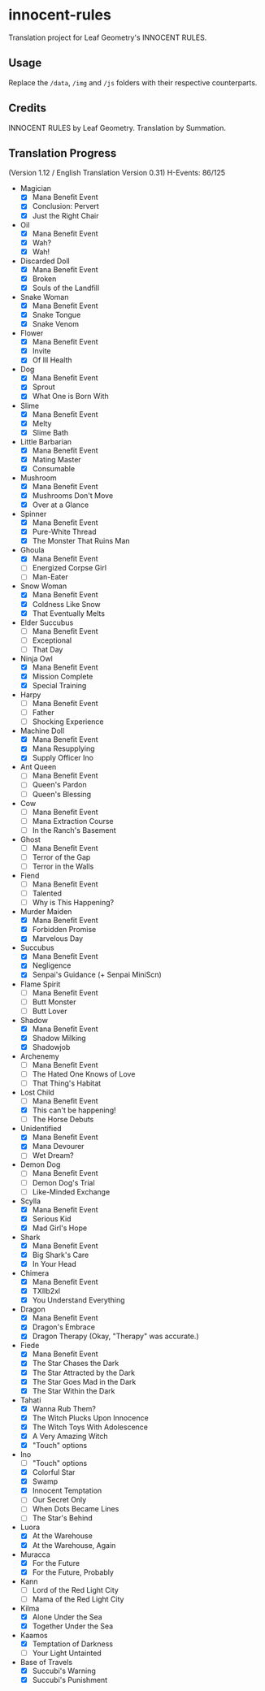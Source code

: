# innocent-rules
Translation project for Leaf Geometry's INNOCENT RULES.

## Usage
Replace the `/data`, `/img` and `/js` folders with their respective counterparts.

## Credits
INNOCENT RULES by Leaf Geometry.
Translation by Summation.

## Translation Progress
(Version 1.12 / English Translation Version 0.31)
H-Events: 86/125
- Magician
    - [x] Mana Benefit Event
    - [x] Conclusion: Pervert
    - [x] Just the Right Chair
- Oil
    - [x] Mana Benefit Event
    - [x] Wah?
    - [x] Wah!
- Discarded Doll
    - [x] Mana Benefit Event
    - [x] Broken
    - [x] Souls of the Landfill
- Snake Woman
    - [x] Mana Benefit Event
    - [x] Snake Tongue
    - [x] Snake Venom
- Flower
    - [x] Mana Benefit Event
    - [x] Invite
    - [x] Of Ill Health
- Dog
    - [x] Mana Benefit Event
    - [x] Sprout
    - [x] What One is Born With
- Slime
    - [x] Mana Benefit Event
    - [x] Melty
    - [x] Slime Bath
- Little Barbarian
    - [x] Mana Benefit Event
    - [x] Mating Master
    - [x] Consumable
- Mushroom
    - [x] Mana Benefit Event
    - [x] Mushrooms Don't Move
    - [x] Over at a Glance
- Spinner
    - [x] Mana Benefit Event
    - [x] Pure-White Thread
    - [x] The Monster That Ruins Man
- Ghoula
    - [x] Mana Benefit Event
    - [ ] Energized Corpse Girl
    - [ ] Man-Eater
- Snow Woman
    - [x] Mana Benefit Event
    - [x] Coldness Like Snow
    - [x] That Eventually Melts
- Elder Succubus
    - [ ] Mana Benefit Event
    - [ ] Exceptional
    - [ ] That Day
- Ninja Owl
    - [x] Mana Benefit Event
    - [x] Mission Complete
    - [x] Special Training
- Harpy
    - [ ] Mana Benefit Event
    - [ ] Father
    - [ ] Shocking Experience
- Machine Doll
    - [x] Mana Benefit Event
    - [x] Mana Resupplying
    - [x] Supply Officer Ino
- Ant Queen
    - [ ] Mana Benefit Event
    - [ ] Queen's Pardon
    - [ ] Queen's Blessing
- Cow
    - [ ] Mana Benefit Event
    - [ ] Mana Extraction Course
    - [ ] In the Ranch's Basement
- Ghost
    - [ ] Mana Benefit Event
    - [ ] Terror of the Gap
    - [ ] Terror in the Walls
- Fiend
    - [ ] Mana Benefit Event
    - [ ] Talented
    - [ ] Why is This Happening?
- Murder Maiden
    - [x] Mana Benefit Event
    - [x] Forbidden Promise
    - [x] Marvelous Day
- Succubus
    - [x] Mana Benefit Event
    - [x] Negligence
    - [x] Senpai's Guidance (+ Senpai MiniScn)
- Flame Spirit
    - [ ] Mana Benefit Event
    - [ ] Butt Monster
    - [ ] Butt Lover
- Shadow
    - [x] Mana Benefit Event
    - [x] Shadow Milking
    - [x] Shadowjob
- Archenemy
    - [ ] Mana Benefit Event
    - [ ] The Hated One Knows of Love
    - [ ] That Thing's Habitat
- Lost Child
    - [ ] Mana Benefit Event
    - [x] This can't be happening!
    - [ ] The Horse Debuts
- Unidentified
    - [x] Mana Benefit Event
    - [x] Mana Devourer
    - [ ] Wet Dream?
- Demon Dog
    - [ ] Mana Benefit Event
    - [ ] Demon Dog's Trial
    - [ ] Like-Minded Exchange
- Scylla
    - [x] Mana Benefit Event
    - [x] Serious Kid
    - [x] Mad Girl's Hope
- Shark
    - [x] Mana Benefit Event
    - [x] Big Shark's Care
    - [x] In Your Head
- Chimera
    - [x] Mana Benefit Event
    - [x] TXlIb2xl
    - [x] You Understand Everything
- Dragon
    - [x] Mana Benefit Event
    - [x] Dragon's Embrace
    - [x] Dragon Therapy (Okay, "Therapy" was accurate.)
- Fiede
    - [x] Mana Benefit Event
    - [x] The Star Chases the Dark
    - [x] The Star Attracted by the Dark
    - [x] The Star Goes Mad in the Dark
    - [x] The Star Within the Dark
- Tahati
    - [x] Wanna Rub Them?
    - [x] The Witch Plucks Upon Innocence
    - [x] The Witch Toys With Adolescence
    - [x] A Very Amazing Witch
    - [x] "Touch" options
- Ino
    - [ ] "Touch" options
    - [x] Colorful Star
    - [x] Swamp
    - [x] Innocent Temptation
    - [ ] Our Secret Only
    - [ ] When Dots Became Lines
    - [ ] The Star's Behind
- Luora
    - [x] At the Warehouse
    - [x] At the Warehouse, Again
- Muracca
    - [x] For the Future
    - [x] For the Future, Probably
- Kann
    - [ ] Lord of the Red Light City
    - [ ] Mama of the Red Light City
- Kilma
    - [x] Alone Under the Sea
    - [x] Together Under the Sea
- Kaamos
    - [x] Temptation of Darkness
    - [ ] Your Light Untainted
- Base of Travels
    - [x] Succubi's Warning
    - [x] Succubi's Punishment